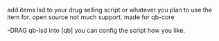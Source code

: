 add items lsd to your drug selling script or whatever you plan to use the item for.
open source not much support.
made for qb-core


-DRAG qb-lsd into [qb] you can config the script how you like.

